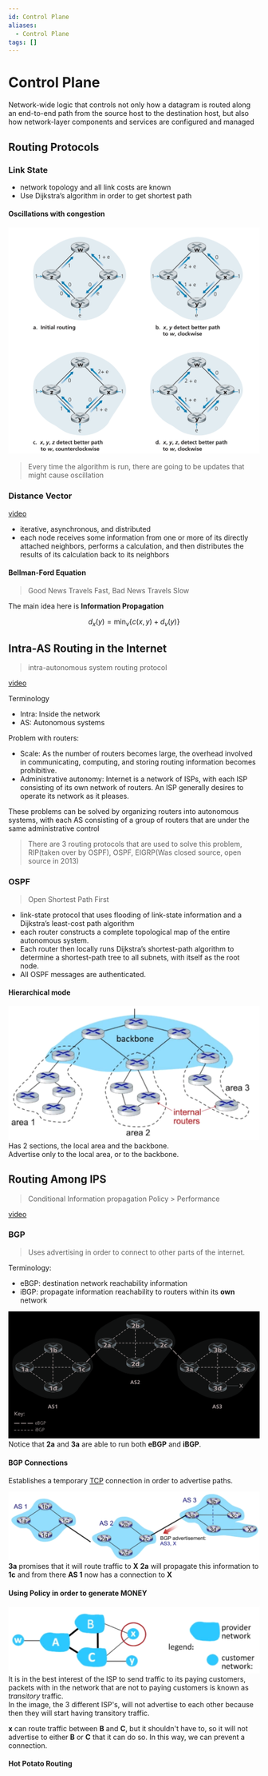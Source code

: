 ```yaml
---
id: Control Plane
aliases:
  - Control Plane
tags: []
---
```


# Control Plane
Network-wide logic that controls not only how a datagram is routed along an end-to-end path from the source  host to the destination host, but also how network-layer components and services are  configured and managed

## Routing Protocols 

### Link State 
- network topology and all link costs are known
- Use Dijkstra’s  algorithm in order to get shortest path 

#### Oscillations with congestion 
![img](../Images/d3.png) 
> Every time the algorithm is run, there are going to be updates that might cause oscillation

### Distance Vector
[video](https://youtu.be/jJU2AVX6gpU?si=vxLlNgW6d6Pq7M_k ) 
- iterative, asynchronous, and distributed
- each node receives some information from one or more of its directly attached  neighbors, performs a calculation, and then distributes the results of its calculation  back to its neighbors

#### Bellman-Ford Equation
> Good News Travels Fast, Bad News Travels Slow

The main idea here is **Information Propagation** 

$$
d_x(y) = \text{min}_v\{c(x,y) + d_v(y)\}
$$

## Intra-AS Routing in the Internet
> intra-autonomous system routing protocol

[video](https://youtu.be/iUQmn3nNjaI) 

Terminology
- Intra: Inside the network 
- AS: Autonomous systems 

Problem with routers: 
- Scale: As the number of routers becomes large, the overhead involved in communicating, computing, and storing routing information becomes prohibitive.
- Administrative autonomy: Internet is a network of ISPs, with each ISP consisting of its own network of routers. An ISP generally desires to operate its network as it pleases.  

These problems can be solved by organizing routers into autonomous systems, with each AS consisting of a group of routers that are under the same administrative control

> There are 3 routing protocols that are used to solve this problem, RIP(taken over by OSPF), OSPF, EIGRP(Was closed source, open source in 2013)

### OSPF 
> Open Shortest Path First

- link-state protocol that uses flooding of link-state information and a Dijkstra’s least-cost path algorithm
- each router constructs  a complete topological map of the entire autonomous system.
- Each router then locally runs Dijkstra’s shortest-path algorithm to determine a  shortest-path tree to all subnets, with itself as the root node.
- All OSPF messages are authenticated.  

#### Hierarchical mode 
![img](../Images/d6.png) 
Has 2 sections, the local area and the backbone.  
Advertise only to the local area, or to the backbone.  

## Routing Among IPS
> Conditional Information propagation 
> Policy > Performance 

[video](https://youtu.be/2rV4tJkP-CQ) 

### BGP
> Uses advertising in order to connect to other parts of the internet. 

Terminology: 
- eBGP: destination network reachability information 
- iBGP: propagate information reachability to routers within its **own** network

![img](../Images/d7.png) 
Notice that **2a** and **3a** are able to run both **eBGP** and **iBGP**.  

#### BGP Connections 
Establishes a temporary [TCP](notes/TCP.md) connection in order to advertise paths.  

![img](../Images/d8.png) 
**3a** promises that it will route traffic to **X** 
**2a** will propagate this information to **1c** and from there **AS 1** now has a connection to **X** 

#### Using Policy in order to generate MONEY 

![img](../Images/d9.png) 
It is in the best interest of the ISP to send traffic to its paying customers, packets with in the network that are not to paying customers is known as *transitory* traffic.   
In the image, the 3 different ISP's, will not advertise to each other because then they will start having transitory traffic. 


**x** can route traffic between **B** and **C**, but it shouldn't have to, so it will not advertise to either **B** or **C** that it can do so. In this way, we can prevent a connection.  

#### Hot Potato Routing

